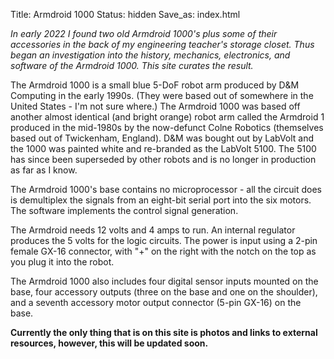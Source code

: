 Title: Armdroid 1000
Status: hidden
Save_as: index.html

*In early 2022 I found two old Armdroid 1000's plus some of their accessories in the back of my engineering teacher's storage closet. Thus began an investigation into the history, mechanics, electronics, and software of the Armdroid 1000. This site curates the result.*

The Armdroid 1000 is a small blue 5-DoF robot arm produced by D&M Computing in the early 1990s. (They were based out of somewhere in the United States - I'm not sure where.) The Armdroid 1000 was based off another almost identical (and bright orange) robot arm called the Armdroid 1 produced in the mid-1980s by the now-defunct Colne Robotics (themselves based out of Twickenham, England). D&M was bought out by LabVolt and the 1000 was painted white and re-branded as the LabVolt 5100. The 5100 has since been superseded by other robots and is no longer in production as far as I know.

The Armdroid 1000's base contains no microprocessor - all the circuit does is demultiplex the signals from an eight-bit serial port into the six motors. The software implements the control signal generation.

The Armdroid needs 12 volts and 4 amps to run. An internal regulator produces the 5 volts for the logic circuits. The power is input using a 2-pin female GX-16 connector, with "+" on the right with the notch on the top as you plug it into the robot.

The Armdroid 1000 also includes four digital sensor inputs mounted on the base, four accessory outputs (three on the base and one on the shoulder), and a seventh accessory motor output connector (5-pin GX-16) on the base.

**Currently the only thing that is on this site is photos and links to external resources, however, this will be updated soon.**
